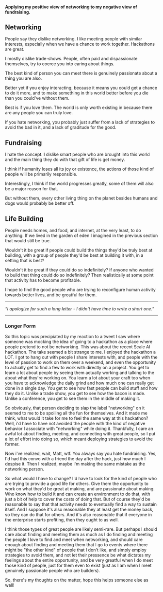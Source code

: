 #### Applying my positive view of networking to my negative view of fundraising.

## Networking

People say they dislike networking. I like meeting people with similar interests, especially when we have a chance to work together. Hackathons are great.

I mostly dislike trade-shows. People, often paid and dispassionate themselves, try to coerce you into caring about things. 

The best kind of person you can meet there is genuinely passionate about a thing you are also.

Better yet if you enjoy interacting, because it means you could get a chance to do it more, and to make something in this world better before you die than you could've without them.

Best is if you love them. The world is only worth existing in because there are any people you can truly love.

If you hate networking, you probably just suffer from a lack of strategies to avoid the bad in it, and a lack of graditude for the good.

## Fundraising

I hate the concept. I dislike smart people who are brought into this world and the main thing they do with that gift of life is get money.

I think if humanity loses all its joy or existence, the actions of those kind of people will be primarily responsible.

Interestingly, I think if the world progresses greatly, some of them will also be a major reason for that.

But without them, every other living thing on the planet besides humans and dogs would probably be better off.

## Life Building

People needs homes, and food, and internet, at the very least, to do anything. If we lived in the garden of eden I imagined in the previous section that would still be true.

Wouldn't it be great if people could build the things they'd be truly best at building, with a group of people they'd be best at building it with, in a setting that is best?

Wouldn't it be great if they could do so indefinitely? If anyone who wanted to build that thing could do so indefinitely? Then realistically at some point that activity has to become profitable.

I hope to find the good people who are trying to reconfigure human activity towards better lives, and be greatful for them.

-------

*“I apologize for such a long letter - I didn't have time to write a short one.”*


--------
### Longer Form

So this topic was precipiated by my reaction to a tweet I saw where someone was mocking the idea of going to a hackathon as a place where people pretend to not be networking. This was about the recent Scale AI hackathon. The take seemed a bit strange to me. I enjoyed the hackathon a LOT. I got to hang out with people I share interests with, and people with the level of passion to work on them over a weekend, and even the opportunity to actually get to find a few to work with directly on a project. You get to learn a lot about people by seeing them actually working and talking to the about what they're working on. You learn a lot about your craft too when you have to acknowledge the daily grind and how much one can really get done in a  single day. You get to see how fast people can build stuff and how they do it. Unlike a trade show, you get to see how the bacon is made. Unlike a conference, you get to see them in the middle of making it.

So obviously, that person deciding to slap the label "networking" on it seemed to me to be spoiling all the fun for themselves. And it made me think, what would it take for me to feel the same way at this hackathon? Well, i'd have to have not avoided the people with the kind of negative behavior I associate with "networking" while doing it. Thankfully, I care an awful lot about finding, meeting, and connecting with great people, so I put a lot of effort into doing so, which meant deploying strategies to avoid the former.

Now i've realized, wait, Matt, wtf. You always say you hate fundraising. Yes, I'd had this convo with a friend the day after the hack, just how much I despise it. Then I realized, maybe i'm making the same mistake as the networking person.

So what would I have to change? I'd have to look for the kind of people who are trying to provide a good life for others. Give them the opportunity to work on what they'd be great at making, and are passionate about making. Who know how to build it and can create an environment to do that, with just a bit of help to cover the costs of doing that. But of course they'd be reasonable to say that that activity needs to eventually find a way to sustain itself. And I suppose it's also reasonable they at least get the money back, so they can do that for others. And it's also reasonable that if everyone in the enterprise starts profiting, then they ought to as well.

I think those types of great people are likely semi-rare. But perhaps I should care about finding and meeting them as much as I do finding and meeting the people I love to find and meet when networking, and should care enough about finding and meeting them that I go to events where there might be "the other kind" of people that I don't like, and simply employ strategies to avoid them, and not let their pressence be what dictates my feelings about the entire opportunity, and be very greatful when I do meet those kind of people, just for them even to exist (just as I am when I meet genuinely passionate people who are builders).

So, there's my thoughts on the matter, hope this helps someone else as well!
